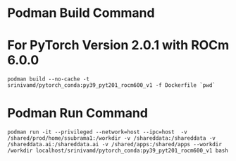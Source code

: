 # Podman Build Command
# For PyTorch Version 2.0.1 with ROCm 6.0.0
```
podman build --no-cache -t srinivamd/pytorch_conda:py39_pyt201_rocm600_v1 -f Dockerfile `pwd`
```
# Podman Run Command
```
podman run -it --privileged --network=host --ipc=host  -v /shared/prod/home/ssubrama1:/workdir -v /shareddata:/shareddata -v /shareddata.ai:/shareddata.ai -v /shared/apps:/shared/apps --workdir /workdir localhost/srinivamd/pytorch_conda:py39_pyt201_rocm600_v1 bash
```
